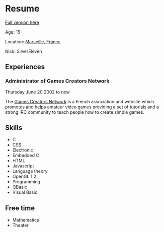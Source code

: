 # Resume

[Full version here](http://www.linkedin.com/pub/gawen-arab/5/ab7/2a8)

Age: 15

Location: [Marseille, France](https://maps.google.com/maps?q=Marseille%2C+France)

Nick: SilverEleven

## Experiences
### Administrator of Games Creators Network
Thursday June 20 2002 to now

The [Games Creators Network](http://www.games-creators.org/) is a French association and website which promotes and helps amateur video games providing a set of tutorials and a strong IRC community to teach people how to create simple games.

## Skills
* C
* CSS
* Electronic
* Embedded C
* HTML
* Javascript
* Language theory
* OpenGL 1.2
* Programming
* QBasic
* Visual Basic

## Free time
* Mathematics
* Theater

